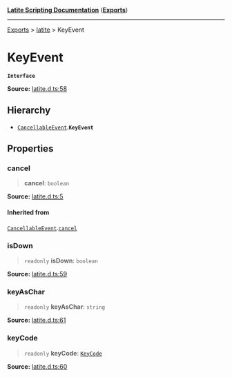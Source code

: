 [**Latite Scripting Documentation**](../../README.md) ([**Exports**](../../exports.md))

---

[Exports](../../exports.md) > [latite](../index.md) > KeyEvent

# KeyEvent

**`Interface`**

**Source:** [latite.d.ts:58](https://github.com/LatiteScripting/latitescripting.github.io/blob/e10e2da/definitions/latite.d.ts#L58)

## Hierarchy

- [`CancellableEvent`](interface.CancellableEvent.md).**`KeyEvent`**

## Properties

### cancel

> **cancel**: `boolean`

**Source:** [latite.d.ts:5](https://github.com/LatiteScripting/latitescripting.github.io/blob/e10e2da/definitions/latite.d.ts#L5)

#### Inherited from

[`CancellableEvent`](interface.CancellableEvent.md).[`cancel`](interface.CancellableEvent.md#cancel)

### isDown

> `readonly` **isDown**: `boolean`

**Source:** [latite.d.ts:59](https://github.com/LatiteScripting/latitescripting.github.io/blob/e10e2da/definitions/latite.d.ts#L59)

### keyAsChar

> `readonly` **keyAsChar**: `string`

**Source:** [latite.d.ts:61](https://github.com/LatiteScripting/latitescripting.github.io/blob/e10e2da/definitions/latite.d.ts#L61)

### keyCode

> `readonly` **keyCode**: [`KeyCode`](../../module.key/enumerations/enumeration.KeyCode.md)

**Source:** [latite.d.ts:60](https://github.com/LatiteScripting/latitescripting.github.io/blob/e10e2da/definitions/latite.d.ts#L60)
